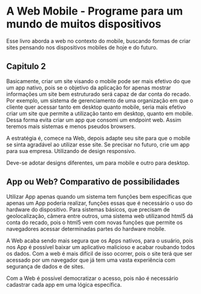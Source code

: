 # A Web Mobile - Programe para um mundo de muitos dispositivos
Esse livro aborda a web no contexto do mobile, buscando formas de criar sites
pensando nos dispositivos mobiles de hoje e do futuro.

## Capitulo 2
Basicamente, criar um site visando o mobile pode ser mais efetivo do que um
app nativo, pois se o objetivo da aplicação for apenas mostrar informações
um site bem estruturado será capaz de dar conta do recado.
Por exemplo, um sistema de gerenciamento de uma organização em que o cliente
quer acessar tanto em desktop quanto mobile, seria mais efetivo criar um 
site que permite a utilização tanto em desktop, quanto em mobile.
Dessa forma evita criar um app que consomi um endpoint web. Assim teremos 
mais sistemas e menos pseudos browsers.

A estratégia é, comece na Web, depois adapte seu site para que o mobile se 
sinta agradável ao utilizar esse site. Se precisar no futuro, crie um app para
sua empresa. Utilizando de design responsivo.

Deve-se adotar designs diferentes, um para mobile e outro para desktop.

## App ou Web? Comparativo de possibilidades

Utilizar App apenas quando um sistema tem funções bem específicas que apenas
um App poderia realizar, funções essas que é necessário o uso do hardware do 
dispositivo. Para sistemas básicos, que precisam de geolocalização, câmera entre
outros, uma sistema web utilizanod html5 dá conta do recado, pois o html5 vem 
com novas funções que permite os navegadores acessar determinadas partes do 
hardware mobile.

A Web acaba sendo mais segura que os Apps nativos, para o usuário, pois nos App 
é possível baixar um aplicativo malicioso e acabar roubando todos os dados. Com
a web é mais difícil de isso ocorrer, pois o site terá que ser acessado por um 
navegador que já tem uma vasta experiência com segurança de dados e de sites.

Com a Web é possível democratizar o acesso, pois não é necessário cadastrar cada app em uma lógica específica.

